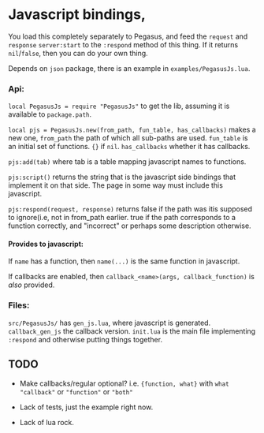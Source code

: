 # Javascript bindings,
You load this completely separately to Pegasus, and feed the
`request` and `response` `server:start` to the `:respond`
method of this thing. If it returns `nil`/`false`, then you can
do your own thing.

Depends on `json` package, there is an example in `examples/PegasusJs.lua`.

### Api:

`local PegasusJs = require "PegasusJs"` to get the lib, assuming it is
available to `package.path`.

`local pjs = PegasusJs.new(from_path, fun_table, has_callbacks)`
makes a new one, `from_path` the path of which all sub-paths are used.
`fun_table` is an initial set of functions. `{}` if `nil`.
`has_callbacks` whether it has callbacks.

`pjs:add(tab)` where tab is a table mapping javascript names to functions.

`pjs:script()` returns the string that is the javascript side bindings 
that implement it on that side. The page in some way must include this
javascript.

`pjs:respond(request, response)` returns false if the path was itis supposed
to ignore(i.e, not in from_path earlier. true if the path corresponds to a
function correctly, and "incorrect" or perhaps some description otherwise.

#### Provides to javascript:
If `name` has a function, then `name(...)` is the same function in javascript.

If callbacks are enabled, then `callback_<name>(args, callback_function)` is
*also* provided.

### Files:

`src/PegasusJs/` has `gen_js.lua`, where javascript is generated.
`callback_gen_js` the callback version. `init.lua` is the main file
implementing `:respond` and otherwise putting things together.

## TODO

* Make callbacks/regular optional? i.e.
  `{function, what}` with `what` `"callback"` or `"function"` or `"both"`

* Lack of tests, just the example right now.

* Lack of lua rock.
